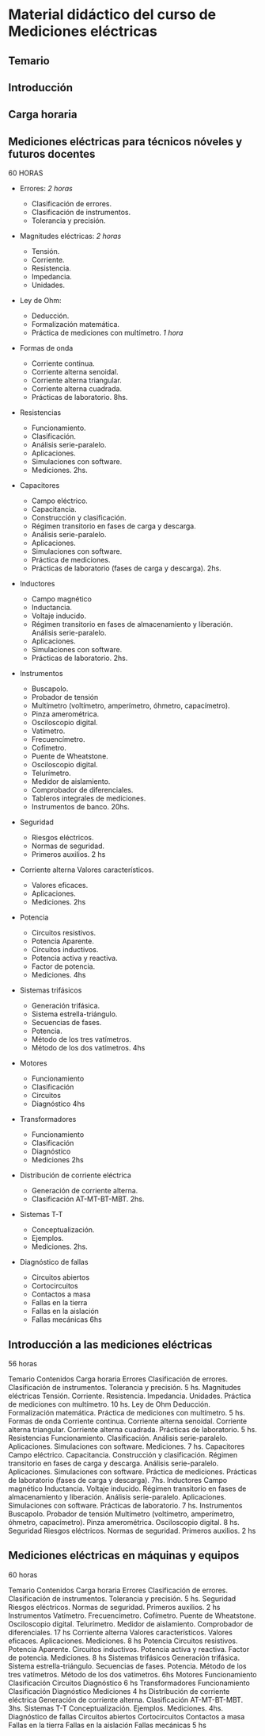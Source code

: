 # Material didáctico del curso de Mediciones eléctricas

## Temario

## Introducción

## Carga horaria


## Mediciones eléctricas para técnicos nóveles y futuros docentes
60 HORAS

* Errores: *2 horas*
  * Clasificación de errores.
  * Clasificación de instrumentos.
  * Tolerancia y precisión.

* Magnitudes eléctricas: *2 horas*
  * Tensión.
  * Corriente.
  * Resistencia.
  * Impedancia.
  * Unidades.

* Ley de Ohm:
  * Deducción.
  * Formalización matemática.
  * Práctica de mediciones con multímetro.
_1 hora_

* Formas de onda
  * Corriente continua.
  * Corriente alterna senoidal.
  * Corriente alterna triangular.
  * Corriente alterna cuadrada.
  * Prácticas de laboratorio.
 8hs.

* Resistencias
  * Funcionamiento.
  * Clasificación.
  * Análisis serie-paralelo.
  * Aplicaciones.
  * Simulaciones con software.
  * Mediciones.
2hs.
* Capacitores
  * Campo eléctrico.
  * Capacitancia.
  * Construcción y clasificación.
  * Régimen transitorio en fases de carga y descarga.
  * Análisis serie-paralelo.
  * Aplicaciones.
  * Simulaciones con software.
  * Práctica de mediciones.
  * Prácticas de laboratorio (fases de carga y descarga).	2hs.
* Inductores
  * Campo magnético
  * Inductancia.
  * Voltaje inducido.
  * Régimen transitorio en fases de almacenamiento y liberación. Análisis serie-paralelo.
  * Aplicaciones.
  * Simulaciones con software.
  * Prácticas de laboratorio.	2hs.
* Instrumentos
  * Buscapolo.
  * Probador de tensión
  * Multímetro (voltímetro, amperímetro, óhmetro, capacímetro).
  * Pinza amerométrica.
  * Osciloscopio digital.
  * Vatímetro.
  * Frecuencímetro.
  * Cofímetro.
  * Puente de Wheatstone.
  * Osciloscopio digital.
  * Telurímetro.
  * Medidor de aislamiento.
  * Comprobador de diferenciales.
  * Tableros integrales de mediciones.
  * Instrumentos de banco.	20hs.

* Seguridad
  * Riesgos eléctricos.
  * Normas de seguridad.
  * Primeros auxilios.	2 hs

* Corriente alterna	Valores característicos.
  * Valores eficaces.
  * Aplicaciones.
  * Mediciones.	2hs

* Potencia
  * Circuitos resistivos.
  * Potencia Aparente.
  * Circuitos inductivos.
  * Potencia activa y reactiva.
  * Factor de potencia.
  * Mediciones.	4hs

* Sistemas trifásicos
  * Generación trifásica.
  * Sistema estrella-triángulo.
  * Secuencias de fases.
  * Potencia.
  * Método de los tres vatímetros.
  * Método de los dos vatímetros.	4hs
* Motores
  * Funcionamiento
  * Clasificación
  * Circuitos
  * Diagnóstico	4hs

* Transformadores
  * Funcionamiento
  * Clasificación
  * Diagnóstico
  * Mediciones	2hs
* Distribución de corriente eléctrica
  * Generación de corriente alterna.
  * Clasificación AT-MT-BT-MBT. 	2hs.

* Sistemas T-T
  * Conceptualización.
  * Ejemplos.
  * Mediciones.	2hs.

* Diagnóstico de fallas
  * Circuitos abiertos
  * Cortocircuitos
  * Contactos a masa
  * Fallas en la tierra
  * Fallas en la aislación
  * Fallas mecánicas	6hs


## Introducción a las mediciones eléctricas
56 horas

Temario	Contenidos	Carga horaria
Errores	Clasificación de errores. Clasificación de instrumentos.
Tolerancia y precisión.	5 hs.
Magnitudes eléctricas	Tensión.
Corriente.
Resistencia.
Impedancia.
Unidades.
Práctica de mediciones con multímetro.	10 hs.
Ley de Ohm	Deducción.
Formalización matemática.
Práctica de mediciones con multímetro.	5 hs.
Formas de onda	Corriente continua.
Corriente alterna senoidal.
Corriente alterna triangular.
Corriente alterna cuadrada.
Prácticas de laboratorio.	5 hs.
Resistencias	Funcionamiento.
Clasificación.
Análisis serie-paralelo.
Aplicaciones.
Simulaciones con software.
Mediciones.	7 hs.
Capacitores	Campo eléctrico.
Capacitancia.
Construcción y clasificación.
Régimen transitorio en fases de carga y descarga.
Análisis serie-paralelo.
Aplicaciones.
Simulaciones con software.
Práctica de mediciones.
Prácticas de laboratorio (fases de carga y descarga).	7hs.
Inductores	Campo magnético
Inductancia.
Voltaje inducido.
Régimen transitorio en fases de almacenamiento y liberación. Análisis serie-paralelo.
Aplicaciones.
Simulaciones con software.
Prácticas de laboratorio.	7 hs.
Instrumentos	Buscapolo.
Probador de tensión
Multímetro (voltímetro, amperímetro, óhmetro, capacímetro).
Pinza amerométrica.
Osciloscopio digital.	8 hs.
Seguridad	Riesgos eléctricos.
Normas de seguridad.
Primeros auxilios.	2 hs

## Mediciones eléctricas en máquinas y equipos
60 horas

Temario	Contenidos	Carga horaria
Errores	Clasificación de errores. Clasificación de instrumentos.
Tolerancia y precisión.	5 hs.
Seguridad	Riesgos eléctricos.
Normas de seguridad.
Primeros auxilios.	2 hs
Instrumentos	Vatímetro.
Frecuencímetro.
Cofímetro.
Puente de Wheatstone.
Osciloscopio digital.
Telurímetro.
Medidor de aislamiento.
Comprobador de diferenciales.	17 hs
Corriente alterna	Valores característicos.
Valores eficaces.
Aplicaciones.
Mediciones.	8 hs
Potencia	Circuitos resistivos.
Potencia Aparente.
Circuitos inductivos.
Potencia activa y reactiva.
Factor de potencia.
Mediciones.	8 hs
Sistemas trifásicos	Generación trifásica.
Sistema estrella-triángulo.
Secuencias de fases.
Potencia.
Método de los tres vatímetros.
Método de los dos vatímetros.	6hs
Motores	Funcionamiento
Clasificación
Circuitos
Diagnóstico	6 hs
Transformadores	Funcionamiento
Clasificación
Diagnóstico
Mediciones	4 hs
Distribución de corriente eléctrica	Generación de corriente alterna.
Clasificación AT-MT-BT-MBT.
	3hs.
Sistemas T-T	Conceptualización.
Ejemplos.
Mediciones.	4hs.
Diagnóstico de fallas	Circuitos abiertos
Cortocircuitos
Contactos a masa
Fallas en la tierra
Fallas en la aislación
Fallas mecánicas	5 hs
